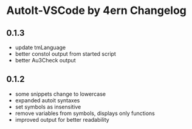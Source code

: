 # AutoIt-VSCode by 4ern Changelog

## 0.1.3 
* update tmLanguage
* better constol output from started script
* better Au3Check output

## 0.1.2 
* some snippets change to lowercase
* expanded autoit syntaxes
* set symbols as insensitive
* remove variables from symbols, displays only functions
* improved output for better readability